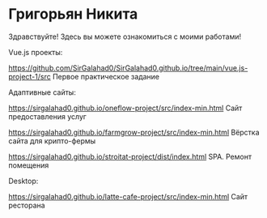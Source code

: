 # Григорьян Никита
Здравствуйте! Здесь вы можете ознакомиться с моими работами!

Vue.js проекты:

https://github.com/SirGalahad0/SirGalahad0.github.io/tree/main/vue.js-project-1/src
Первое практическое задание

Адаптивные сайты:

https://sirgalahad0.github.io/oneflow-project/src/index-min.html
Сайт предоставления услуг

https://sirgalahad0.github.io/farmgrow-project/src/index-min.html
Вёрстка сайта для крипто-фермы 

https://sirgalahad0.github.io/stroitat-project/dist/index.html
SPA. Ремонт помещения

Desktop:

https://sirgalahad0.github.io/latte-cafe-project/src/index-min.html
Сайт ресторана

